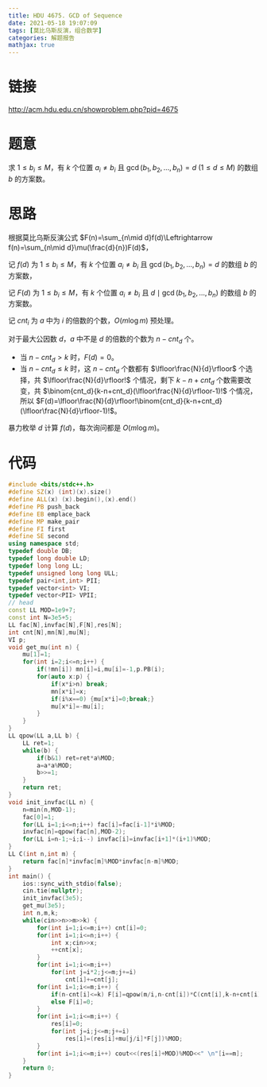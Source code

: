 ```yaml
---
title: HDU 4675. GCD of Sequence
date: 2021-05-18 19:07:09
tags: [莫比乌斯反演，组合数学]
categories: 解题报告
mathjax: true
---
```


# 链接

<http://acm.hdu.edu.cn/showproblem.php?pid=4675>

# 题意

求 $1\le b_i \le M$，有 $k$ 个位置 $a_i\neq b_i$ 且 $\gcd(b_1,b_2,\dots,b_n)=d$ $(1\le d \le M)$ 的数组 $b$ 的方案数。

<!--more-->

# 思路

根据莫比乌斯反演公式 $F(n)=\sum_{n\mid d}f(d)\Leftrightarrow f(n)=\sum_{n\mid d}\mu(\frac{d}{n})F(d)$，

记 $f(d)$ 为 $1\le b_i \le M$，有 $k$ 个位置 $a_i\neq b_i$ 且 $\gcd(b_1,b_2,\dots,b_n)=d$ 的数组 $b$ 的方案数，

记 $F(d)$ 为 $1\le b_i \le M$，有 $k$ 个位置 $a_i\neq b_i$ 且 $d\mid \gcd(b_1,b_2,\dots,b_n)$ 的数组 $b$ 的方案数。

记 $cnt_i$ 为 $a$ 中为 $i$ 的倍数的个数，$O(m\log m)$ 预处理。

对于最大公因数 $d$，$a$ 中不是 $d$ 的倍数的个数为 $n-cnt_d$ 个。

- 当 $n-cnt_d>k$ 时，$F(d)=0$。
- 当 $n-cnt_d\le k$ 时，这 $n-cnt_d$ 个数都有 $\lfloor\frac{N}{d}\rfloor$ 个选择，共 $\lfloor\frac{N}{d}\rfloor!$ 个情况，剩下 $k-n+cnt_d$ 个数需要改变，共 $\binom{cnt_d}{k-n+cnt_d}(\lfloor\frac{N}{d}\rfloor-1)!$ 个情况，所以 $F(d)=\lfloor\frac{N}{d}\rfloor!\binom{cnt_d}{k-n+cnt_d}(\lfloor\frac{N}{d}\rfloor-1)!$。

暴力枚举 $d$ 计算 $f(d)$，每次询问都是 $O(m\log m)$。


# 代码

```cpp
#include <bits/stdc++.h>
#define SZ(x) (int)(x).size()
#define ALL(x) (x).begin(),(x).end()
#define PB push_back
#define EB emplace_back
#define MP make_pair
#define FI first
#define SE second
using namespace std;
typedef double DB;
typedef long double LD;
typedef long long LL;
typedef unsigned long long ULL;
typedef pair<int,int> PII;
typedef vector<int> VI;
typedef vector<PII> VPII;
// head
const LL MOD=1e9+7;
const int N=3e5+5;
LL fac[N],invfac[N],F[N],res[N];
int cnt[N],mn[N],mu[N];
VI p;
void get_mu(int n) {
    mu[1]=1;
    for(int i=2;i<=n;i++) {
        if(!mn[i]) mn[i]=i,mu[i]=-1,p.PB(i);
        for(auto x:p) {
            if(x*i>n) break;
            mn[x*i]=x;
            if(i%x==0) {mu[x*i]=0;break;}
            mu[x*i]=-mu[i];
        }
    }
}
LL qpow(LL a,LL b) {
    LL ret=1;
    while(b) {
        if(b&1) ret=ret*a%MOD;
        a=a*a%MOD;
        b>>=1;
    }
    return ret;
}
void init_invfac(LL n) {
    n=min(n,MOD-1);
    fac[0]=1;
    for(LL i=1;i<=n;i++) fac[i]=fac[i-1]*i%MOD;
    invfac[n]=qpow(fac[n],MOD-2);
    for(LL i=n-1;~i;i--) invfac[i]=invfac[i+1]*(i+1)%MOD;
}
LL C(int n,int m) {
    return fac[n]*invfac[m]%MOD*invfac[n-m]%MOD;
}
int main() {
    ios::sync_with_stdio(false);
    cin.tie(nullptr);
    init_invfac(3e5);
    get_mu(3e5);
    int n,m,k;
    while(cin>>n>>m>>k) {
        for(int i=1;i<=m;i++) cnt[i]=0;
        for(int i=1;i<=n;i++) {
            int x;cin>>x;
            ++cnt[x];
        }
        for(int i=1;i<=m;i++)
            for(int j=i*2;j<=m;j+=i)
                cnt[i]+=cnt[j];
        for(int i=1;i<=m;i++) {
            if(n-cnt[i]<=k) F[i]=qpow(m/i,n-cnt[i])*C(cnt[i],k-n+cnt[i])%MOD*qpow(m/i-1,k-n+cnt[i])%MOD;
            else F[i]=0;
        }
        for(int i=1;i<=m;i++) {
            res[i]=0;
            for(int j=i;j<=m;j+=i)
                res[i]=(res[i]+mu[j/i]*F[j])%MOD;
        }
        for(int i=1;i<=m;i++) cout<<(res[i]+MOD)%MOD<<" \n"[i==m];
    }
    return 0;
}
```